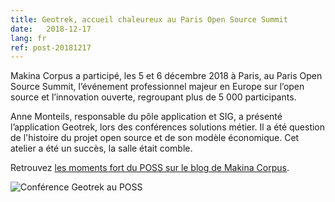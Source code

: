 ```yaml
---
title: Geotrek, accueil chaleureux au Paris Open Source Summit
date:   2018-12-17
lang: fr
ref: post-20181217
---
```


Makina Corpus a participé, les 5 et 6 décembre 2018 à Paris, au Paris Open Source Summit, l’événement professionnel majeur en Europe sur l’open source et l’innovation ouverte, regroupant plus de 5 000 participants.

Anne Monteils, responsable du pôle application et SIG, a présenté l’application Geotrek, lors des conférences solutions métier. Il a été question de l'histoire du projet open source et de son modèle économique. Cet atelier a été un succès, la salle était comble.

Retrouvez [les moments fort du POSS sur le blog de Makina Corpus](https://makina-corpus.com/blog/societe/les-moments-forts-de-makina-corpus-au-paris-open-source-summit).

<img style="max-width: 100%;"
    alt="Conférence Geotrek au POSS"
    src="{{ site.baseurl }}/assets/img/2018-12-poss-AMOconf-1.jpg">
